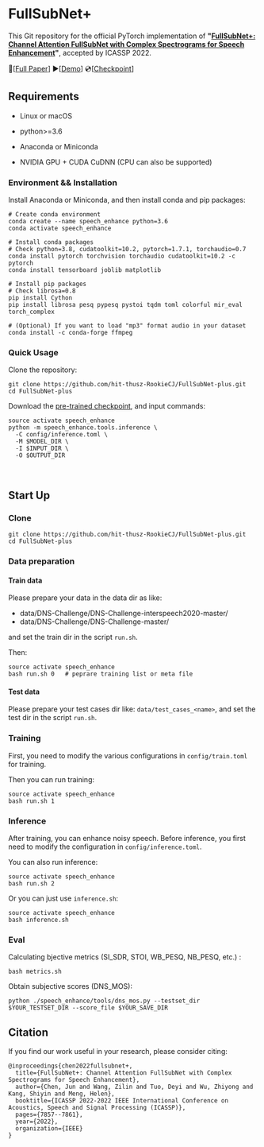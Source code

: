 
# FullSubNet+

This Git repository for the official PyTorch implementation of **"[FullSubNet+: Channel Attention FullSubNet with Complex Spectrograms for Speech Enhancement](https://arxiv.org/abs/2203.12188)"**,  accepted by ICASSP 2022.

📜[[Full Paper](https://arxiv.org/abs/2203.12188)] ▶[[Demo](https://rookiejunchen.github.io/fullsubnet-plus.github.io/)] 💿[[Checkpoint](https://drive.google.com/file/d/1UJSt1G0P_aXry-u79LLU_l9tCnNa2u7C/view)]



## Requirements

- Linux or macOS 

- python>=3.6

- Anaconda or Miniconda

- NVIDIA GPU + CUDA CuDNN (CPU can also be supported)



### Environment && Installation

Install Anaconda or Miniconda, and then install conda and pip packages:

```shell
# Create conda environment
conda create --name speech_enhance python=3.6
conda activate speech_enhance

# Install conda packages
# Check python=3.8, cudatoolkit=10.2, pytorch=1.7.1, torchaudio=0.7
conda install pytorch torchvision torchaudio cudatoolkit=10.2 -c pytorch
conda install tensorboard joblib matplotlib

# Install pip packages
# Check librosa=0.8
pip install Cython
pip install librosa pesq pypesq pystoi tqdm toml colorful mir_eval torch_complex

# (Optional) If you want to load "mp3" format audio in your dataset
conda install -c conda-forge ffmpeg
```



### Quick Usage

Clone the repository:

```shell
git clone https://github.com/hit-thusz-RookieCJ/FullSubNet-plus.git
cd FullSubNet-plus
```

Download the [pre-trained checkpoint](https://drive.google.com/file/d/1UJSt1G0P_aXry-u79LLU_l9tCnNa2u7C/view), and input commands:

```shell
source activate speech_enhance
python -m speech_enhance.tools.inference \
  -C config/inference.toml \
  -M $MODEL_DIR \
  -I $INPUT_DIR \
  -O $OUTPUT_DIR
```

<br/> 

## Start Up

### Clone

```shell
git clone https://github.com/hit-thusz-RookieCJ/FullSubNet-plus.git
cd FullSubNet-plus
```



### Data preparation

#### Train data

Please prepare your data in the data dir as like:

- data/DNS-Challenge/DNS-Challenge-interspeech2020-master/
- data/DNS-Challenge/DNS-Challenge-master/

and set the train dir in the script `run.sh`.

Then:

```shell
source activate speech_enhance
bash run.sh 0   # peprare training list or meta file
```

#### Test data

Please prepare your test cases dir like: `data/test_cases_<name>`, and set the test dir in the script `run.sh`.



### Training

First, you need to modify the various configurations in `config/train.toml` for training.

Then you can run training:

```shell
source activate speech_enhance
bash run.sh 1   
```



### Inference

After training, you can enhance noisy speech.  Before inference, you first need to modify the configuration in `config/inference.toml`.

You can also run inference:

```shell
source activate speech_enhance
bash run.sh 2
```

Or you can just use `inference.sh`:

```shell
source activate speech_enhance
bash inference.sh
```





### Eval

Calculating bjective metrics (SI_SDR, STOI, WB_PESQ, NB_PESQ, etc.) :

```shell
bash metrics.sh
```

Obtain subjective scores (DNS_MOS):
```shell
python ./speech_enhance/tools/dns_mos.py --testset_dir $YOUR_TESTSET_DIR --score_file $YOUR_SAVE_DIR
```



## Citation
If you find our work useful in your research, please consider citing:
```
@inproceedings{chen2022fullsubnet+,
  title={FullSubNet+: Channel Attention FullSubNet with Complex Spectrograms for Speech Enhancement},
  author={Chen, Jun and Wang, Zilin and Tuo, Deyi and Wu, Zhiyong and Kang, Shiyin and Meng, Helen},
  booktitle={ICASSP 2022-2022 IEEE International Conference on Acoustics, Speech and Signal Processing (ICASSP)},
  pages={7857--7861},
  year={2022},
  organization={IEEE}
}
```
